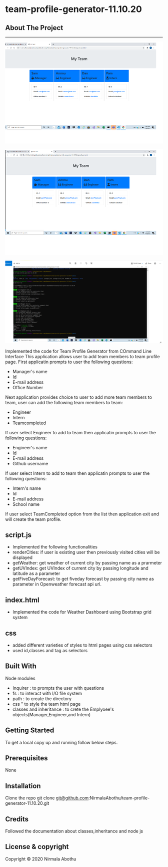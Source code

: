 # team-profile-generator-11.10.20

## About The Project

---

![alt text](Assets/Images/Image1.PNG)

![alt text](Assets/Images/Image2.PNG)

![alt text](Assets/Images/tests.PNG)

Implemented the code for Team Profile Generator from COmmand Line Interface
This application allows user to add team members to team profile page.
First applicatin prompts to user the following questions:

-    Manager's name
-    Id
-    E-mail address
-    Office Number

Next application provides choice to user to add more team members to team,
user can add the following team members to team:

-    Engineer
-    Intern
-    Teamcompleted

If user select Engineer to add to team then
applicatin prompts to user the following questions:

-    Engineer's name
-    Id
-    E-mail address
-    Github username

If user select Intern to add to team then
applicatin prompts to user the following questions:

-    Intern's name
-    Id
-    E-mail address
-    School name

If user select TeamCompleted option from the list
then application exit and will create the team profile.

## script.js

-    Implemented the following functionalities
-    renderCities: if user is existing user then previously visited cities will
     be displayed
-    getWeather: get weather of current city by passing name as a prarmeter
-    getUVIndex: get UVIndex of current city by passing longitude and latitude as
     a parameter
-    getFiveDayForecast: to get fiveday forecast by passing city name as parameter in Openweather forecast api url.

## index.html

-    Implemented the code for Weather Dashboard using Bootstrap grid system

## css

-    added different varieties of styles to html pages using css selectors
-    used id,classes and tag as selectors

## Built With

Node modules

-    Inquirer : to prompts the user with questions
-    fs : to interact with I/O file system
-    path : to create the directory
-    css " to style the team html page
-    classes and inheritance : to crete the Emplyoee's objects(Manager,Engineer,and Intern)

## Getting Started

To get a local copy up and running follow below steps.

## Prerequisites

None

## Installation

Clone the repo
git clone git@github.com:NirmalaAbothu/team-profile-generator-11.10.20.git

## Credits

Followed the documentation about classes,inheritance and node js

## License & copyright

Copyright © 2020 Nirmala Abothu
